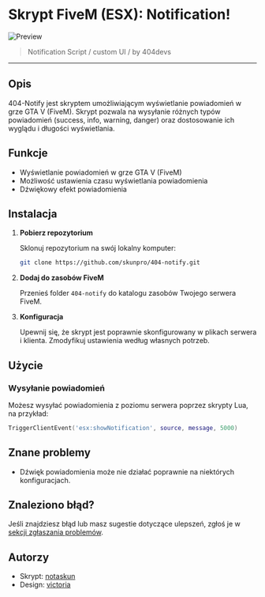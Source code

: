 # Skrypt FiveM (ESX): Notification!

![Preview](https://chuj.pl)

> Notification Script / custom UI / by 404devs

---

## Opis

404-Notify jest skryptem umożliwiającym wyświetlanie powiadomień w grze GTA V (FiveM). Skrypt pozwala na wysyłanie różnych typów powiadomień (success, info, warning, danger) oraz dostosowanie ich wyglądu i długości wyświetlania.

## Funkcje

- Wyświetlanie powiadomień w grze GTA V (FiveM)
- Możliwość ustawienia czasu wyświetlania powiadomienia
- Dźwiękowy efekt powiadomienia

## Instalacja

1. **Pobierz repozytorium**

    Sklonuj repozytorium na swój lokalny komputer:

    ```bash
    git clone https://github.com/skunpro/404-notify.git
    ```

2. **Dodaj do zasobów FiveM**

    Przenieś folder `404-notify` do katalogu zasobów Twojego serwera FiveM.

3. **Konfiguracja**

    Upewnij się, że skrypt jest poprawnie skonfigurowany w plikach serwera i klienta. Zmodyfikuj ustawienia według własnych potrzeb.

## Użycie

### Wysyłanie powiadomień

Możesz wysyłać powiadomienia z poziomu serwera poprzez skrypty Lua, na przykład:

```lua
TriggerClientEvent('esx:showNotification', source, message, 5000)
```

## Znane problemy

- Dźwięk powiadomienia może nie działać poprawnie na niektórych konfiguracjach.

## Znaleziono błąd?

Jeśli znajdziesz błąd lub masz sugestie dotyczące ulepszeń, zgłoś je w [sekcji zgłaszania problemów](https://github.com/skunpro/404-notify/issues).

## Autorzy

- Skrypt: [notaskun](https://github.com/skunpro)
- Design: [victoria](https://github.com/deryys)
